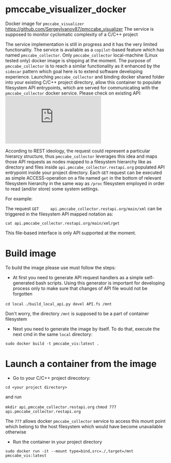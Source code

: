 # pmccabe_visualizer_docker

Docker image for `pmccabe_visualizer` https://github.com/SergeyIvanov87/pmccabe_visualizer
The service is supposed to monitor cyclomatic complexity of a C/C++ project

The service implementation is still in progress and it has the very limited functionality.
The service is available as a `copilot`-based feature which has named `pmccabe_collector`. Only `pmccabe_collector` local-machine (Linux tested only) docker image is shipping at the moment.
The purpose of `pmccabe_collector` is to reach a similar functionality as it enhanced by the `sidecar` pattern which goal here is to extend software developing experience.
Launching `pmccabe_collector` and binding docker shared folder into your existing C/C++ project directory, allow this container to populate filesystem API entrypoints, which are served for communicating with the `pmccabe_collector` docker service.
Please check on existing API:
![alt text](https://github.com/SergeyIvanov87/pmccabe_visualizer_docker/blob/wingman/local/API.fs?raw=true)

According to REST ideology, the request could represent a particular hierarcy structure, thus `pmccabe_collector` leverages this idea and maps those API requests as nodes mapped to a filesystem hierarchy like as directory and files inside `api.pmccabe_collector.restapi.org` populated API entrypoint inside your project directory.
Each `GET` request can be executed as simple ACCESS-operation on a file named `get` in the bottom of relevant filesystem hierarchy in the same way as `/proc` filesystem employed in order to read (and/or store) some system settings.

For example:

The request `GET     api.pmccabe_collector.restapi.org/main/xml` can be triggered in the filesystem API mapped notation as:

`cat api.pmccabe_collector.restapi.org/main/xml/get`

This file-based interface is only API supported at the moment.

# Build image

To build the image please use must follow the steps:

- At first you need to generate API request handlers as a simple self-generated bash scripts. Using this generator is important for developing process only to make sure that changes of API file would not be forgotten
  
`cd local`
`./build_local_api.py devel API.fs /mnt`

Don't worry, the directory `/mnt` is supposed to be a part of container filesystem

- Next you need to generate the image by itself. To do that, execute the next cmd in the same `local` directory:
  
`sudo docker build -t pmccabe_vis:latest .`

# Launch a container from the image

- Go to your C/C++ project direcotory:
  
`cd <your project directory>`

 and run
 
`mkdir api.pmccabe_collector.restapi.org`
`chmod 777 api.pmccabe_collector.restapi.org`

The `777` allows docker `pmccabe_collector` service to access this mount point which belong to the host filesystem which would have become unavailable otherwise

- Run the container in your project directory
  
`sudo docker run -it --mount type=bind,src=./,target=/mnt pmccabe_vis:latest`
